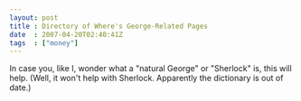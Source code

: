 ```yaml
---
layout: post
title : Directory of Where's George-Related Pages
date  : 2007-04-20T02:40:41Z
tags  : ["money"]
---
```

In case you, like I, wonder what a "natural George" or "Sherlock" is, this will help.  (Well, it won't help with Sherlock.  Apparently the dictionary is out of date.)
